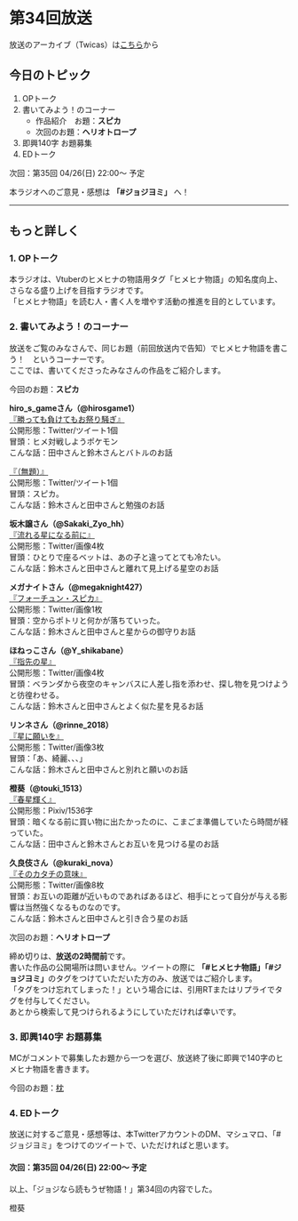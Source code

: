 # 第34回放送

放送のアーカイブ（Twicas）は[こちら](https://twitcasting.tv/hmhnstory_radio/movie/607799137)から  

## 今日のトピック
1. OPトーク
1. 書いてみよう！のコーナー
    - 作品紹介　お題：<b>スピカ</b>
    - 次回のお題：<b>ヘリオトロープ</b>
1. 即興140字 お題募集
1. EDトーク

次回：第35回 04/26(日) 22:00～ 予定  

本ラジオへのご意見・感想は **「#ジョジヨミ」** へ！

---

## もっと詳しく
### 1. OPトーク

本ラジオは、Vtuberのヒメヒナの物語用タグ「ヒメヒナ物語」の知名度向上、さらなる盛り上げを目指すラジオです。  
「ヒメヒナ物語」を読む人・書く人を増やす活動の推進を目的としています。  

### 2. 書いてみよう！のコーナー
放送をご覧のみなさんで、同じお題（前回放送内で告知）でヒメヒナ物語を書こう！　というコーナーです。  
ここでは、書いてくださったみなさんの作品をご紹介します。

今回のお題：<b>スピカ</b>

**hiro_s_gameさん（@hirosgame1）**  
[『勝っても負けてもお祭り騒ぎ』](https://twitter.com/hirosgame1/status/1249667076211400705?s=20)  
公開形態：Twitter/ツイート1個  
冒頭：ヒメ対戦しようポケモン  
こんな話：田中さんと鈴木さんとバトルのお話  

[『（無題）』](https://twitter.com/hirosgame1/status/1250773006328098816?s=20)  
公開形態：Twitter/ツイート1個  
冒頭：スピカ。  
こんな話：鈴木さんと田中さんと勉強のお話  

**坂木譲さん（@Sakaki_Zyo_hh）**  
[『流れる星になる前に』](https://twitter.com/Sakaki_Zyo_hh/status/1250987865154023425?s=20)  
公開形態：Twitter/画像4枚  
冒頭：ひとりで座るベットは、あの子と違ってとても冷たい。  
こんな話：鈴木さんと田中さんと離れて見上げる星空のお話  

**メガナイトさん（@megaknight427）**  
[『フォーチュン・スピカ』](https://twitter.com/megaknight427/status/1251141489381396486?s=20)  
公開形態：Twitter/画像1枚  
冒頭：空からポトリと何かが落ちていった。  
こんな話：鈴木さんと田中さんと星からの御守りお話

**ほねっこさん（@Y_shikabane）**  
[『指先の星』](https://twitter.com/Y_shikabane/status/1251152997331030018?s=20)  
公開形態：Twitter/画像4枚  
冒頭：ベランダから夜空のキャンバスに人差し指を添わせ、探し物を見つけようと彷徨わせる。  
こんな話：鈴木さんと田中さんとよく似た星を見るお話  

**リンネさん（@rinne_2018）**  
[『星に願いを』](https://twitter.com/rinne_2018/status/1251490594054041600?s=20)  
公開形態：Twitter/画像3枚  
冒頭：「あ、綺麗、、、」  
こんな話：鈴木さんと田中さんと別れと願いのお話  

**橙葵（@touki_1513）**  
[『春星輝く』](https://twitter.com/touki_1513/status/1251769649793863680?s=20)  
公開形態：Pixiv/1536字  
冒頭：暗くなる前に買い物に出たかったのに、こまごま準備していたら時間が経っていた。  
こんな話：田中さんと鈴木さんとお互いを見つける星のお話  

**久良伎さん（@kuraki_nova）**  
[『そのカタチの意味』](https://twitter.com/kuraki_nova/status/1251845111119400963?s=20)  
公開形態：Twitter/画像8枚  
冒頭：お互いの距離が近いものであればあるほど、相手にとって自分が与える影響は当然強くなるものなのです。  
こんな話：鈴木さんと田中さんと引き合う星のお話  

次回のお題：<b>ヘリオトロープ</b>

締め切りは、**放送の2時間前**です。  
書いた作品の公開場所は問いません。ツイートの際に <b>「#ヒメヒナ物語」「#ジョジヨミ」</b>のタグをつけていただいた方のみ、放送ではご紹介します。  
「タグをつけ忘れてしまった！」という場合には、引用RTまたはリプライでタグを付与してください。  
あとから検索して見つけられるようにしていただければ幸いです。 

### 3. 即興140字 お題募集
MCがコメントで募集したお題から一つを選び、放送終了後に即興で140字のヒメヒナ物語を書きます。

今回のお題：[枕](https://twitter.com/hmhnStory_Radio/status/1251872593084219393?s=20)

### 4. EDトーク

放送に対するご意見・感想等は、本TwitterアカウントのDM、マシュマロ、「#ジョジヨミ」をつけてのツイートで、いただければと思います。

#### 次回：第35回 04/26(日) 22:00～ 予定  

以上、「ジョジなら読もうぜ物語！」第34回の内容でした。

橙葵
